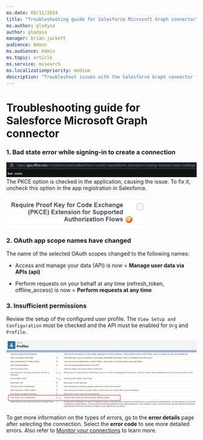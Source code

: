 ```yaml
--- 
ms.date: 09/11/2024 
title: "Troubleshooting guide for Salesforce Microsoft Graph connector" 
ms.author: gladysa
author: gladysa
manager: brian.jackett 
audience: Admin 
ms.audience: Admin 
ms.topic: article 
ms.service: mssearch 
ms.localizationpriority: medium 
description: "Troubleshoot issues with the Salesforce Graph connector for Microsoft Search" 
--- 
```


# Troubleshooting guide for Salesforce Microsoft Graph connector 

### 1. **Bad state error while signing-in to create a connection**
![Salesforce bad state error message](media/salesforce-connector/sf-bad-state-troubleshoot.png)
The PKCE option is checked in the application, causing the issue. To fix it, uncheck this option in the app registration in Salesforce.

![Salesforce PKCE checkbox](media/salesforce-connector/sf-pkce-troubleshoot.png)

### 2. **OAuth app scope names have changed**
The name of the selected OAuth scopes changed to the following names: 

- Access and manage your data (API) is now = **Manage user data via APIs (api)**

- Perform requests on your behalf at any time (refresh_token, offline_access) is now = **Perform requests at any time**

### 3. **Insufficient permissions**
Review the setup of the configured user profile. The `View Setup and Configuration` must be checked and the API must be enabled for `Org` and `Profile`.

 ![Salesforce view setup and configuration permission](media/salesforce-connector/sf-view-setup-troubleshoot.png)

To get more information on the types of errors, go to the **error details** page after selecting the connection. Select the **error code** to see more detailed errors. Also refer to [Monitor your connections](./manage-connector.md) to learn more.